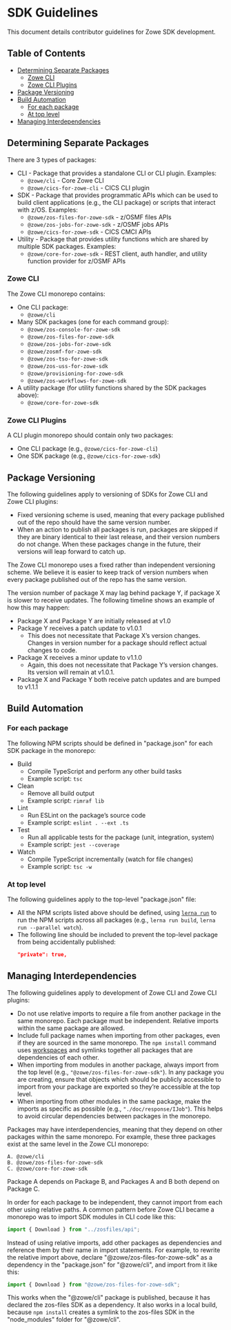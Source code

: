 # SDK Guidelines

This document details contributor guidelines for Zowe SDK development.

## Table of Contents
* [Determining Separate Packages](#determining-separate-packages)
    * [Zowe CLI](#zowe-cli)
    * [Zowe CLI Plugins](#zowe-cli-plugins)
* [Package Versioning](#package-versioning)
* [Build Automation](#build-automation)
    * [For each package](#for-each-package)
    * [At top level](#at-top-level)
* [Managing Interdependencies](#managing-interdependencies)

## Determining Separate Packages

There are 3 types of packages:
* CLI - Package that provides a standalone CLI or CLI plugin. Examples:
    * `@zowe/cli` - Core Zowe CLI
    * `@zowe/cics-for-zowe-cli` - CICS CLI plugin
* SDK - Package that provides programmatic APIs which can be used to build client applications (e.g., the CLI package) or scripts that interact with z/OS. Examples:
    * `@zowe/zos-files-for-zowe-sdk` - z/OSMF files APIs
    * `@zowe/zos-jobs-for-zowe-sdk` - z/OSMF jobs APIs
    * `@zowe/cics-for-zowe-sdk` - CICS CMCI APIs
* Utility - Package that provides utility functions which are shared by multiple SDK packages. Examples:
    * `@zowe/core-for-zowe-sdk` - REST client, auth handler, and utility function provider for z/OSMF APIs

### Zowe CLI

The Zowe CLI monorepo contains:
* One CLI package:
    * `@zowe/cli`
* Many SDK packages (one for each command group):
    * `@zowe/zos-console-for-zowe-sdk`
    * `@zowe/zos-files-for-zowe-sdk`
    * `@zowe/zos-jobs-for-zowe-sdk`
    * `@zowe/zosmf-for-zowe-sdk`
    * `@zowe/zos-tso-for-zowe-sdk`
    * `@zowe/zos-uss-for-zowe-sdk`
    * `@zowe/provisioning-for-zowe-sdk`
    * `@zowe/zos-workflows-for-zowe-sdk`
* A utility package (for utility functions shared by the SDK packages above):
    * `@zowe/core-for-zowe-sdk`

### Zowe CLI Plugins

A CLI plugin monorepo should contain only two packages:
* One CLI package (e.g., `@zowe/cics-for-zowe-cli`)
* One SDK package (e.g., `@zowe/cics-for-zowe-sdk`)

## Package Versioning

The following guidelines apply to versioning of SDKs for Zowe CLI and Zowe CLI plugins:
* Fixed versioning scheme is used, meaning that every package published out of the repo should have the same version number.
* When an action to publish all packages is run, packages are skipped if they are binary identical to their last release, and their version numbers do not change. When these packages change in the future, their versions will leap forward to catch up.

The Zowe CLI monorepo uses a fixed rather than independent versioning scheme. We believe it is easier to keep track of version numbers when every package published out of the repo has the same version.

The version number of package X may lag behind package Y, if package X is slower to receive updates. The following timeline shows an example of how this may happen:
* Package X and Package Y are initially released at v1.0
* Package Y receives a patch update to v1.0.1
    * This does not necessitate that Package X’s version changes. Changes in version number for a package should reflect actual changes to code.
* Package X receives a minor update to v1.1.0
    * Again, this does not necessitate that Package Y’s version changes. Its version will remain at v1.0.1.
* Package X and Package Y both receive patch updates and are bumped to v1.1.1

## Build Automation

### For each package

The following NPM scripts should be defined in "package.json" for each SDK package in the monorepo:
* Build
    * Compile TypeScript and perform any other build tasks
    * Example script: `tsc`
* Clean
    * Remove all build output
    * Example script: `rimraf lib`
* Lint
    * Run ESLint on the package’s source code
    * Example script: `eslint . --ext .ts`
* Test
    * Run all applicable tests for the package (unit, integration, system)
    * Example script: `jest --coverage`
* Watch
    * Compile TypeScript incrementally (watch for file changes)
    * Example script: `tsc -w`

### At top level

The following guidelines apply to the top-level "package.json" file:
* All the NPM scripts listed above should be defined, using [`lerna run`](https://github.com/lerna/lerna/tree/master/commands/run#lernarun) to run the NPM scripts across all packages (e.g., `lerna run build`, `lerna run --parallel watch`).
* The following line should be included to prevent the top-level package from being accidentally published:
    ```json
    "private": true,
    ```

## Managing Interdependencies

The following guidelines apply to development of Zowe CLI and Zowe CLI plugins:
* Do not use relative imports to require a file from another package in the same monorepo. Each package must be independent. Relative imports within the same package are allowed.
* Include full package names when importing from other packages, even if they are sourced in the same monorepo. The `npm install` command uses [workspaces](https://docs.npmjs.com/cli/v8/using-npm/workspaces) and symlinks together all packages that are dependencies of each other.
* When importing from modules in another package, always import from the top level (e.g., `"@zowe/zos-files-for-zowe-sdk"`). In any package you are creating, ensure that objects which should be publicly accessible to import from your package are exported so they’re accessible at the top level.
* When importing from other modules in the same package, make the imports as specific as possible (e.g., `"./doc/response/IJob"`). This helps to avoid circular dependencies between packages in the monorepo.

Packages may have interdependencies, meaning that they depend on other packages within the same monorepo. For example, these three packages exist at the same level in the Zowe CLI monorepo:

    A. @zowe/cli
    B. @zowe/zos-files-for-zowe-sdk
    C. @zowe/core-for-zowe-sdk

Package A depends on Package B, and Packages A and B both depend on Package C.

In order for each package to be independent, they cannot import from each other using relative paths. A common pattern before Zowe CLI became a monorepo was to import SDK modules in CLI code like this:
```javascript
import { Download } from "../zosfiles/api";
```

Instead of using relative imports, add other packages as dependencies and reference them by their name in import statements. For example, to rewrite the relative import above, declare "@zowe/zos-files-for-zowe-sdk" as a dependency in the "package.json" for "@zowe/cli", and import from it like this:
```javascript
import { Download } from "@zowe/zos-files-for-zowe-sdk";
```

This works when the "@zowe/cli" package is published, because it has declared the zos-files SDK as a dependency. It also works in a local build, because `npm install` creates a symlink to the zos-files SDK in the "node_modules" folder for "@zowe/cli".
